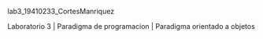 lab3_19410233_CortesManriquez

Laboratorio 3 | Paradigma de programacion | Paradigma orientado a objetos
